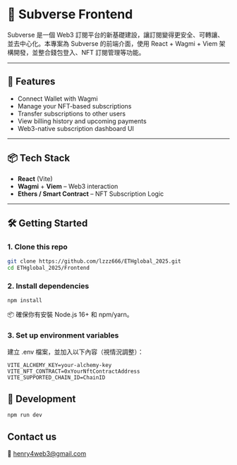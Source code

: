 # 🧩 Subverse Frontend

Subverse 是一個 Web3 訂閱平台的新基礎建設，讓訂閱變得更安全、可轉讓、並去中心化。本專案為 Subverse 的前端介面，使用 React + Wagmi + Viem 架構開發，並整合錢包登入、NFT 訂閱管理等功能。

---

## 🚀 Features

- Connect Wallet with Wagmi
- Manage your NFT-based subscriptions
- Transfer subscriptions to other users
- View billing history and upcoming payments
- Web3-native subscription dashboard UI

---

## 📦 Tech Stack

- **React** (Vite)
- **Wagmi** + **Viem** – Web3 interaction
- **Ethers / Smart Contract** – NFT Subscription Logic

---

## 🛠️ Getting Started

### 1. Clone this repo

```bash
git clone https://github.com/lzzz666/ETHglobal_2025.git
cd ETHglobal_2025/Frontend
```
### 2. Install dependencies

```
npm install
```
📦 確保你有安裝 Node.js 16+ 和 npm/yarn。

### 3. Set up environment variables
建立 .env 檔案，並加入以下內容（視情況調整）：

```
VITE_ALCHEMY_KEY=your-alchemy-key
VITE_NFT_CONTRACT=0xYourNftContractAddress
VITE_SUPPORTED_CHAIN_ID=ChainID
```
## 🔧 Development
```
npm run dev
```

## Contact us
📧 henry4web3@gmail.com


